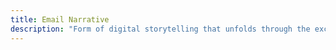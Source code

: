 ```yaml
---
title: Email Narrative
description: "Form of digital storytelling that unfolds through the exchange of emails, utilizing the medium's format for character development, plot progression, and reader interaction"
---
```

